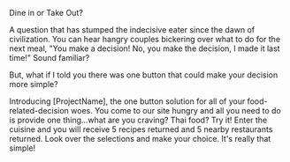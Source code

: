 Dine in or Take Out?

A question that has stumped the indecisive eater since the dawn of civilization.  You can hear hangry couples bickering over what to do for the  next meal, "You make a decision!  No, you make the decision, I made it last time!"  Sound familiar?

But, what if I told you there was one button that could make your decision more simple?

Introducing [ProjectName], the one button solution for all of your food-related-decision woes.  You come to our site hungry and all you need to do is provide one thing...what are you craving?  Thai food?  Try it! Enter the cuisine and you will receive 5 recipes returned and 5 nearby restaurants returned.  Look over the selections and make your choice.  It's really that simple!

